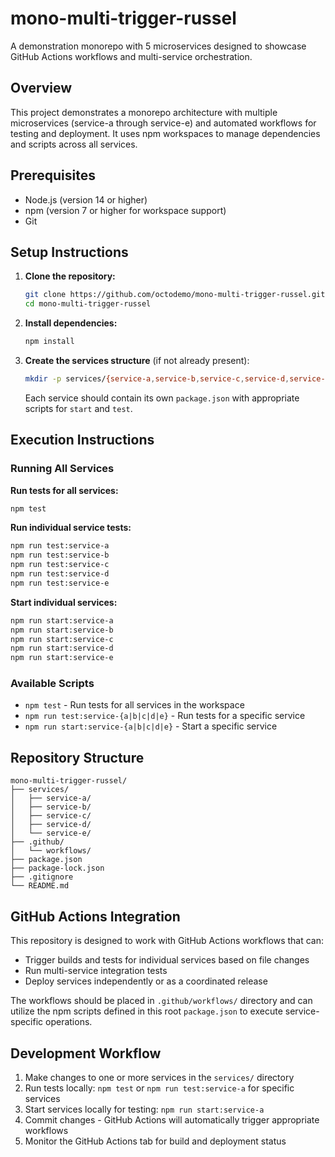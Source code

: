 # mono-multi-trigger-russel

A demonstration monorepo with 5 microservices designed to showcase GitHub Actions workflows and multi-service orchestration.

## Overview

This project demonstrates a monorepo architecture with multiple microservices (service-a through service-e) and automated workflows for testing and deployment. It uses npm workspaces to manage dependencies and scripts across all services.

## Prerequisites

- Node.js (version 14 or higher)
- npm (version 7 or higher for workspace support)
- Git

## Setup Instructions

1. **Clone the repository:**
   ```bash
   git clone https://github.com/octodemo/mono-multi-trigger-russel.git
   cd mono-multi-trigger-russel
   ```

2. **Install dependencies:**
   ```bash
   npm install
   ```

3. **Create the services structure** (if not already present):
   ```bash
   mkdir -p services/{service-a,service-b,service-c,service-d,service-e}
   ```

   Each service should contain its own `package.json` with appropriate scripts for `start` and `test`.

## Execution Instructions

### Running All Services

**Run tests for all services:**
```bash
npm test
```

**Run individual service tests:**
```bash
npm run test:service-a
npm run test:service-b
npm run test:service-c
npm run test:service-d
npm run test:service-e
```

**Start individual services:**
```bash
npm run start:service-a
npm run start:service-b
npm run start:service-c
npm run start:service-d
npm run start:service-e
```

### Available Scripts

- `npm test` - Run tests for all services in the workspace
- `npm run test:service-{a|b|c|d|e}` - Run tests for a specific service
- `npm run start:service-{a|b|c|d|e}` - Start a specific service

## Repository Structure

```
mono-multi-trigger-russel/
├── services/
│   ├── service-a/
│   ├── service-b/
│   ├── service-c/
│   ├── service-d/
│   └── service-e/
├── .github/
│   └── workflows/
├── package.json
├── package-lock.json
├── .gitignore
└── README.md
```

## GitHub Actions Integration

This repository is designed to work with GitHub Actions workflows that can:
- Trigger builds and tests for individual services based on file changes
- Run multi-service integration tests
- Deploy services independently or as a coordinated release

The workflows should be placed in `.github/workflows/` directory and can utilize the npm scripts defined in this root `package.json` to execute service-specific operations.

## Development Workflow

1. Make changes to one or more services in the `services/` directory
2. Run tests locally: `npm test` or `npm run test:service-a` for specific services
3. Start services locally for testing: `npm run start:service-a`
4. Commit changes - GitHub Actions will automatically trigger appropriate workflows
5. Monitor the GitHub Actions tab for build and deployment status